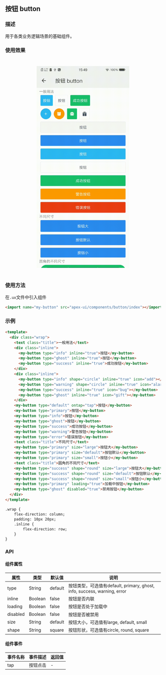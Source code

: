 ## 按钮 button

### 描述

用于各类业务逻辑场景的基础组件。

### 使用效果

<div style="text-align: center;margin: 40px;"><img src="../assets/button.gif" alt="button" style="width:300px" /></div>

### 使用方法

在`.ux`文件中引入组件

```html
<import name="my-button" src="apex-ui/components/button/index"></import>
```

### 示例

```html
<template>
  <div class="wrap">
    <text class="title">一般用法</text>
    <div class="inline">
      <my-button type="info" inline="true">按钮</my-button>
      <my-button type="ghost" inline="true">按钮</my-button>
      <my-button type="success" inline="true">成功按钮</my-button>
    </div>
    <div class="inline">
      <my-button type="info" shape="circle" inline="true" icon="add"></my-button>
      <my-button type="warning" shape="circle" inline="true" icon="alarm"></my-button>
      <my-button type="success" inline="true" icon="bug"></my-button>
      <my-button type="ghost" inline="true" icon="gift"></my-button>
    </div>
    <my-button type="default" ontap="tap">按钮</my-button>
    <my-button type="primary">按钮</my-button>
    <my-button type="info">按钮</my-button>
    <my-button type="ghost">按钮</my-button>
    <my-button type="success">成功按钮</my-button>
    <my-button type="warning">警告按钮</my-button>
    <my-button type="error">错误按钮</my-button>
    <text class="title">不同尺寸</text>
    <my-button type="primary" size="large">按钮大</my-button>
    <my-button type="primary" size="default">按钮默认</my-button>
    <my-button type="primary" size="small">按钮小</my-button>
    <text class="title">圆角的不同尺寸</text>
    <my-button type="success" shape="round" size="large">按钮大</my-button>
    <my-button type="success" shape="round" size="default">按钮默认</my-button>
    <my-button type="success" shape="round" size="small">按钮小</my-button>
    <my-button type="primary" loading="true">加载中按钮</my-button>
    <my-button type="ghost" disabled="true">禁用按钮</my-button>
  </div>
</template>
```

```less
.wrap {
    flex-direction: column;
    padding: 10px 20px;
    .inline {
        flex-direction: row;
    }
}
```

### API

#### 组件属性

| 属性     | 类型    | 默认值  | 说明                                                         |
| -------- | ------- | ------- | ------------------------------------------------------------ |
| type     | String  | default | 按钮类型，可选值有default, primary, ghost, info, success, warning, error |
| inline   | Boolean | false   | 按钮是否内联                                                 |
| loading  | Boolean | false   | 按钮是否处于加载中                                           |
| disabled | Boolean | false   | 按钮是否被禁用                                               |
| size     | String  | default | 按钮大小，可选值有large, default, small                      |
| shape    | String  | square  | 按钮形状，可选值有circle, round, square                             |

#### 组件事件

| 事件名称 | 事件描述 | 返回值 |
| -------- | -------- | ------ |
| tap      | 按钮点击 | -      |

